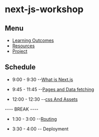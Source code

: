 # next-js-workshop

## Menu
   - [Learning Outcomes](./learning-outcomes.md)
   - [Resources](./resources)
   - [Project](./project.md)
  
  ## Schedule
  
  - 9:00 - 9:30 --[What is Next.js](./What-is-Next-js.md)
  
  - 9:45 - 11:45  --[Pages and Data fetching](./Pages-and-Data-fetching.md)
  
  - 12:00 - 12:30 --[css And Assets](./css.md)
  
  ---- BREAK ----
  
  - 1:30 - 3:00 --[Routing](./Routing.md)
  
  - 3:30 - 4:00 -- Deployment
